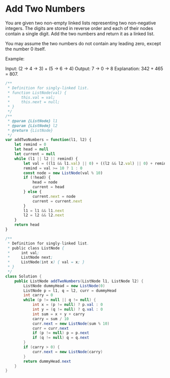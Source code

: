 # Add Two Numbers

You are given two non-empty linked lists representing two non-negative integers. The digits are stored in reverse order and each of their nodes contain a single digit. Add the two numbers and return it as a linked list.

You may assume the two numbers do not contain any leading zero, except the number 0 itself.

Example:

Input: (2 -> 4 -> 3) + (5 -> 6 -> 4)
Output: 7 -> 0 -> 8
Explanation: 342 + 465 = 807.

```JavaScript
/**
 * Definition for singly-linked list.
 * function ListNode(val) {
 *     this.val = val;
 *     this.next = null;
 * }
 */
/**
 * @param {ListNode} l1
 * @param {ListNode} l2
 * @return {ListNode}
 */
var addTwoNumbers = function(l1, l2) {
	let remind = 0
	let head = null
	let current = null
	while (l1 || l2 || remind) {
		let val = ((l1 && l1.val) || 0) + ((l2 && l2.val) || 0) + remind
		remind = val >= 10 ? 1 : 0
		const node = new ListNode(val % 10)
		if (!head) {
			head = node
			current = head
		} else {
			current.next = node
			current = current.next
		}
		l1 = l1 && l1.next
		l2 = l2 && l2.next
	}
	return head
}
```

```Java
/**
 * Definition for singly-linked list.
 * public class ListNode {
 *     int val;
 *     ListNode next;
 *     ListNode(int x) { val = x; }
 * }
 */
class Solution {
    public ListNode addTwoNumbers(ListNode l1, ListNode l2) {
        ListNode dummyHead = new ListNode(0)
        ListNode p = l1, q = l2, curr = dummyHead
        int carry = 0
        while (p != null || q != null) {
        	int x = (p != null) ? p.val : 0
        	int y = (q != null) ? q.val : 0
        	int sum = x + y + carry
        	carry = sum / 10
        	curr.next = new ListNode(sum % 10)
        	curr = curr.next
        	if (p != null) p = p.next
        	if (q != null) q = q.next
        }
    	if (carry > 0) {
    		curr.next = new ListNode(carry)
    	}
    	return dummyHead.next
    }
}

```